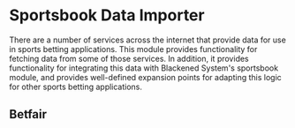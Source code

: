 # Sportsbook Data Importer

There are a number of services across the internet that provide data for use in sports betting applications.  This module provides functionality for fetching data from some of those services.  In addition, it provides functionality for integrating this data with Blackened System's sportsbook module, and provides well-defined expansion points for adapting this logic for other sports betting applications.

## Betfair

